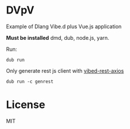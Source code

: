 # DVpV

Example of Dlang Vibe.d plus Vue.js application

**Must be installed** dmd, dub, node.js, yarn.

Run:

``dub run``

Only generate rest js client with [vibed-rest-axios](https://github.com/DarkRiDDeR/vibed-rest-axios) 

``dub run -c genrest``

# License
MIT
